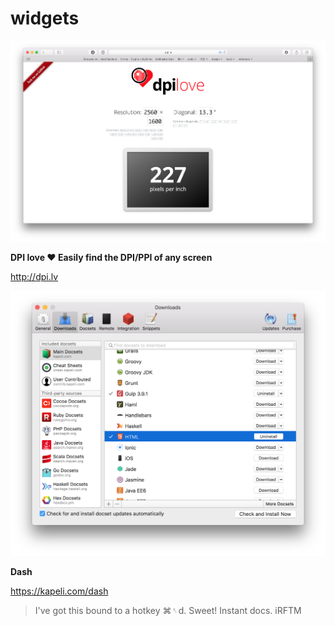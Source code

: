 # widgets


<img src='Screen Shot 2016-10-26 at 10.27.29 PM.png'>

<strong>DPI love ♥ Easily find the DPI/PPI of any screen</strong>

http://dpi.lv


<img src='Screen Shot 2016-10-26 at 10.31.51 PM.png'>

<strong>Dash</strong>

https://kapeli.com/dash
> I've got this bound to a hotkey <key>⌘</key><key>␏</key><key>d</key>. Sweet! Instant docs. iRFTM
